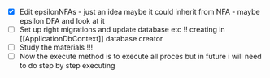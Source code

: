 - [x] Edit epsilonNFAs - just an idea maybe it could inherit from NFA - maybe epsilon DFA and look at it
- [ ] Set up right migrations and update database etc !! creating in [[ApplicationDbContext]] database creator
- [ ] Study the materials !!!
- [ ] Now the execute method is to execute all proces but in future i will need to do step by step executing 